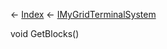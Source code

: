 ← [Index](Api-Index) ← [IMyGridTerminalSystem](Sandbox.ModAPI.Ingame.IMyGridTerminalSystem)

void GetBlocks()